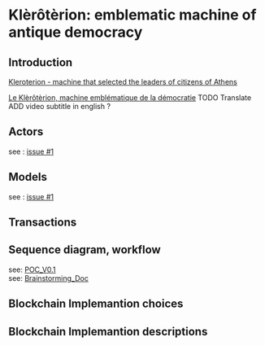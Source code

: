 # Klèrôtèrion: emblematic machine of antique democracy


## Introduction

[Kleroterion - machine that selected the leaders of citizens of Athens](https://www.youtube.com/watch?v=1DhgkqJCIBA)

[Le Klèrôtèrion, machine emblématique de la démocratie](https://youtu.be/bWV8MZ7N90o)
TODO Translate  ADD video subtitle in english  ?

## Actors

see : [issue #1](https://github.com/polkadot-francophonie/Kleroterion/issues/1)

## Models

see : [issue #1](https://github.com/polkadot-francophonie/Kleroterion/issues/1)


## Transactions

## Sequence diagram, workflow


see: [POC_V0.1](https://github.com/polkadot-francophonie/Kleroterion/blob/main/Brainstorming/Kleroterion_V0.1_POC%20-%20Page%201.pdf)\
see: [Brainstorming_Doc](https://github.com/polkadot-francophonie/Kleroterion/blob/main/Brainstorming/Kleroterion_BrainStorm.vsdx) 

## Blockchain Implemantion choices 

## Blockchain Implemantion descriptions 


